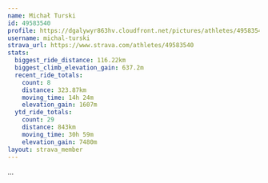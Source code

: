```yaml
---
name: Michał Turski
id: 49583540
profile: https://dgalywyr863hv.cloudfront.net/pictures/athletes/49583540/14729338/1/large.jpg
username: michal-turski
strava_url: https://www.strava.com/athletes/49583540
stats:
  biggest_ride_distance: 116.22km
  biggest_climb_elevation_gain: 637.2m
  recent_ride_totals:
    count: 8
    distance: 323.87km
    moving_time: 14h 24m
    elevation_gain: 1607m
  ytd_ride_totals:
    count: 29
    distance: 843km
    moving_time: 30h 59m
    elevation_gain: 7480m
layout: strava_member
--- 
```

...
